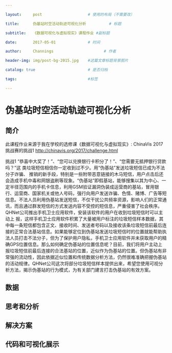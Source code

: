 ```yaml
---

layout:     post                    # 使用的布局（不需要改）

title:      伪基站时空活动轨迹可视化分析          # 标题 

subtitle:   《数据可视化与虚拟现实》课程作业 #副标题

date:       2017-05-01              # 时间

author:     Channings                      # 作者

header-img: img/post-bg-2015.jpg    #这篇文章标题背景图片

catalog: true                       # 是否归档

tags:                               #标签    

---
```

# 伪基站时空活动轨迹可视化分析
## 简介
此课程作业来源于我在学校的选修课《数据可视化与虚拟现实》:
ChinaVis 2017挑战赛的挑战1 http://chinavis.org/2017/challenge.html

挑战1
“恭喜中大奖了！”、“您可以兑换银行卡积分了！”、“您需要无抵押银行贷款吗？”这
类垃圾短信相信你一定收到过不少。用“伪基站”发送垃圾短信已成为不法分子诈骗、
推销的新手段，特别是一些附带恶意链接的木马短信，用户点击后还会造成手机中毒和网银盗刷等现象。“伪基站”即假基站，能够搜集以其为中心、一定半径范围内的手机卡信息，利用GSM验证漏洞伪装成运营商的基站，冒用银行、运营商、国家机关或他人号码，强行向用户发送诈骗、色情、赌博、广告等短信息。不法人员利用伪基站发送短信，不仅干扰公共频率资源，影响人们的正常通讯，而且通过群发短信的方式发送内容不受控的短信息，严重侵害了社会秩序。
QHNet公司推出手机卫士应用软件，安装该软件的用户在收到垃圾短信时可以主动上
报，这样手机卫士应用软件积累了大量被用户标注的垃圾短信样本数据，其中每一条短信都包含正文、接收时间、发送者号码以及接收该条垃圾短信前最后连接的正常合法基站信息。如果能够定位到伪基站发送垃圾短信时的位置就能帮助执法人员打击不法分子，但为了保护用户隐私，手机卫士应用软件并未获取用户的精确GPS位置信息。那么如何确定伪基站的位置信息呢？目前，我们将用户主动上报垃圾短信前最后连接的合法基站的位置，近似作为伪基站的位置。但伪基站有非常强的流动性，因此依据近似位置和传统数据分析方法，仍然很难准确把握伪基站的活动规律。QHNet公司这次将部分垃圾短信样本提供出来，希望您使用可视分析方法，揭示伪基站的行为模式，为有关部门建言打击伪基站的有效方案。

## 数据

## 思考和分析

## 解决方案

## 代码和可视化展示
